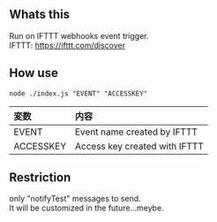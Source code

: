 ## Whats this

Run on IFTTT webhooks event trigger.  
IFTTT: https://ifttt.com/discover

## How use

```
node ./index.js "EVENT" "ACCESSKEY"
```

| 変数      | 内容                          |
| :-------- | :---------------------------- |
| EVENT     | Event name created by IFTTT   |
| ACCESSKEY | Access key created with IFTTT |

## Restriction

only "notifyTest" messages to send.  
It will be customized in the future...meybe.

